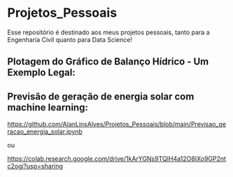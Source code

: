 # Projetos_Pessoais

Esse repositório é destinado aos meus projetos pessoais, tanto para a Engenharia Civil quanto para Data Science!

## Plotagem do Gráfico de Balanço Hídrico - Um Exemplo Legal:



## Previsão de geração de energia solar com machine learning: 
https://github.com/AlanLinsAlves/Projetos_Pessoais/blob/main/Previsao_geracao_energia_solar.ipynb

ou

https://colab.research.google.com/drive/1kArYGNs9TQIH4a12O8IXo9GP2ntc2ogi?usp=sharing

